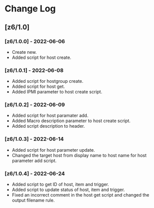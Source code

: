# Change Log
## [z6/1.0]
### [z6/1.0.0] - 2022-06-06
* Create new.
* Added script for host create.

### [z6/1.0.1] - 2022-06-08
* Added script for hostgroup create.
* Added script for host get.
* Added IPMI parameter to host create script.

### [z6/1.0.2] - 2022-06-09
* Added script for host paramater add.
* Added Macro description parameter to host create script.
* Added script description to header.

### [z6/1.0.3] - 2022-06-14
* Added script for host parameter update.
* Changed the target host from display name to host name for host parameter add script.

### [z6/1.0.4] - 2022-06-24
* Added script to get ID of host, item and trigger.
* Added script to update status of host, item and trigger.
* Fixed an incorrect comment in the host get script and changed the output filename rule.
